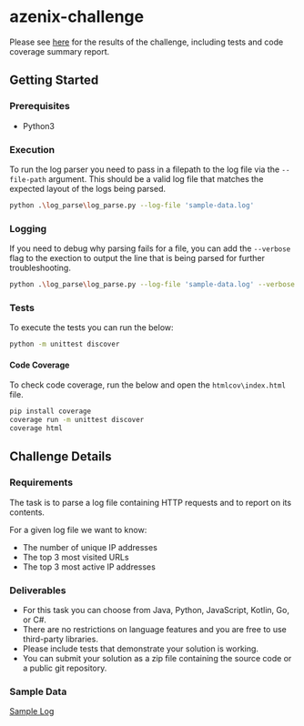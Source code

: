 # azenix-challenge
Please see [here](./results/results.md) for the results of the challenge, including tests and code coverage summary report.

## Getting Started

### Prerequisites
- Python3

### Execution
To run the log parser you need to pass in a filepath to the log file via the `--file-path` argument. This should be a valid log file that matches the expected layout of the logs being parsed.

```bash
python .\log_parse\log_parse.py --log-file 'sample-data.log' 
```

### Logging
If you need to debug why parsing fails for a file, you can add the `--verbose` flag to the exection to output the line that is being parsed for further troubleshooting.

```bash
python .\log_parse\log_parse.py --log-file 'sample-data.log' --verbose
```

### Tests
To execute the tests you can run the below:

```bash
python -m unittest discover
```

#### Code Coverage
To check code coverage, run the below and open the `htmlcov\index.html` file.

```bash
pip install coverage
coverage run -m unittest discover
coverage html
```

## Challenge Details
### Requirements
The task is to parse a log file containing HTTP requests and to report on its contents.

For a given log file we want to know:
- The number of unique IP addresses
- The top 3 most visited URLs
- The top 3 most active IP addresses

### Deliverables
- For this task you can choose from Java, Python, JavaScript, Kotlin, Go, or C#.
- There are no restrictions on language features and you are free to use third-party libraries.
- Please include tests that demonstrate your solution is working.
- You can submit your solution as a zip file containing the source code or a public git repository.

### Sample Data
[Sample Log](sample-data.log)
